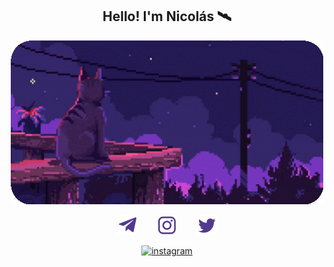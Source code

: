 <!-- Title -->
<h2 align="center">Hello! I'm Nicolás 🛰️</h2>

<!-- GIF -->
<p align="center"> <img src="https://github.com/nmayorga092/nmayorga092/blob/master/resources/miau-v2.gif" width='500px' />
</p>

<!-- Social icons: https://www.iconfinder.com/ -->
<p align="center">
  <a href="https://t.me/nmayorga"><img width="32px" alt="Telegram" title="Telegram" src="https://github.com/nmayorga092/nmayorga092/blob/master/resources/icons/telegram-purple.png"/></a>
  &#8287;&#8287;&#8287;&#8287;&#8287;&#8287;
  <a href="https://www.instagram.com/nicoms._"><img width="32px" alt="Instagram" title="Instagram" src="https://github.com/nmayorga092/nmayorga092/blob/master/resources/icons/instagram-purple.png"/></a>
  &#8287;&#8287;&#8287;&#8287;&#8287;&#8287;
  <a href="https://twitter.com/nmayorga092"><img width="32px" alt="Twitter" title="Twitter" src="https://github.com/nmayorga092/nmayorga092/blob/master/resources/icons/twitter-purple.png"/></a>
</p>

<!-- GH Stats -->

<!-- Test Zone -->

<p align="center">
<a href="https://www.instagram.com/nicoms._" target="blank">
  <picture>
    <source media="(prefers-color-scheme: dark)" srcset="https://github.com/nmayorga092/nmayorga092/blob/master/resources/icons/instagram-white.png">
    <source media="(prefers-color-scheme: light)" srcset="https://github.com/nmayorga092/nmayorga092/blob/master/resources/icons/instagram-black.png">
    <img alt="instagram" width="32px">
  </picture>
</a>
</p>